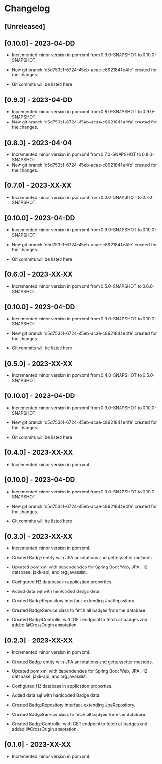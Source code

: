 # Changelog

## [Unreleased]

## [0.10.0] - 2023-04-DD

- Incremented minor version in pom.xml from 0.9.0-SNAPSHOT to 0.10.0-SNAPSHOT.
- New git branch 'c5d753b1-6724-45eb-acae-c8921844e4fe' created for the changes.

- Git commits will be listed here

## [0.9.0] - 2023-04-DD

- Incremented minor version in pom.xml from 0.8.0-SNAPSHOT to 0.9.0-SNAPSHOT.
- New git branch 'c5d753b1-6724-45eb-acae-c8921844e4fe' created for the changes.

## [0.8.0] - 2023-04-04

- Incremented minor version in pom.xml from 0.7.0-SNAPSHOT to 0.8.0-SNAPSHOT.
- New git branch 'c5d753b1-6724-45eb-acae-c8921844e4fe' created for the changes.

## [0.7.0] - 2023-XX-XX

- Incremented minor version in pom.xml from 0.6.0-SNAPSHOT to 0.7.0-SNAPSHOT.
## [0.10.0] - 2023-04-DD

- Incremented minor version in pom.xml from 0.9.0-SNAPSHOT to 0.10.0-SNAPSHOT.
- New git branch 'c5d753b1-6724-45eb-acae-c8921844e4fe' created for the changes.

- Git commits will be listed here

## [0.6.0] - 2023-XX-XX

- Incremented minor version in pom.xml from 0.5.0-SNAPSHOT to 0.6.0-SNAPSHOT.
## [0.10.0] - 2023-04-DD

- Incremented minor version in pom.xml from 0.9.0-SNAPSHOT to 0.10.0-SNAPSHOT.
- New git branch 'c5d753b1-6724-45eb-acae-c8921844e4fe' created for the changes.

- Git commits will be listed here

## [0.5.0] - 2023-XX-XX

- Incremented minor version in pom.xml from 0.4.0-SNAPSHOT to 0.5.0-SNAPSHOT.
## [0.10.0] - 2023-04-DD

- Incremented minor version in pom.xml from 0.9.0-SNAPSHOT to 0.10.0-SNAPSHOT.
- New git branch 'c5d753b1-6724-45eb-acae-c8921844e4fe' created for the changes.

- Git commits will be listed here

## [0.4.0] - 2023-XX-XX

- Incremented minor version in pom.xml.
## [0.10.0] - 2023-04-DD

- Incremented minor version in pom.xml from 0.9.0-SNAPSHOT to 0.10.0-SNAPSHOT.
- New git branch 'c5d753b1-6724-45eb-acae-c8921844e4fe' created for the changes.

- Git commits will be listed here

## [0.3.0] - 2023-XX-XX

- Incremented minor version in pom.xml.

- Created Badge entity with JPA annotations and getter/setter methods.
- Updated pom.xml with dependencies for Spring Boot Web, JPA, H2 database, jaxb-api, and org.javassist.
- Configured H2 database in application.properties.
- Added data.sql with hardcoded Badge data.
- Created BadgeRepository interface extending JpaRepository.
- Created BadgeService class to fetch all badges from the database.
- Created BadgeController with GET endpoint to fetch all badges and added @CrossOrigin annotation.

## [0.2.0] - 2023-XX-XX

- Incremented minor version in pom.xml.

- Created Badge entity with JPA annotations and getter/setter methods.
- Updated pom.xml with dependencies for Spring Boot Web, JPA, H2 database, jaxb-api, and org.javassist.
- Configured H2 database in application.properties.
- Added data.sql with hardcoded Badge data.
- Created BadgeRepository interface extending JpaRepository.
- Created BadgeService class to fetch all badges from the database.
- Created BadgeController with GET endpoint to fetch all badges and added @CrossOrigin annotation.

## [0.1.0] - 2023-XX-XX

- Incremented minor version in pom.xml.